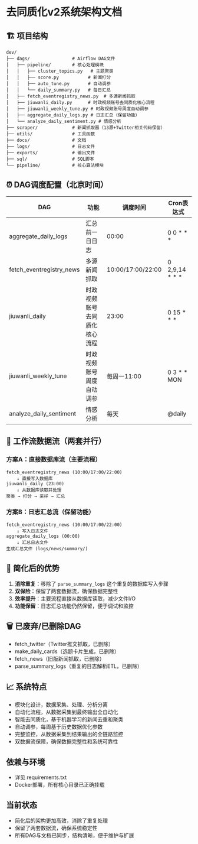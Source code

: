 # 去同质化v2系统架构文档

## 🏗️ 项目结构

```
dev/
├── dags/                # Airflow DAG文件
│   ├── pipeline/        # 核心处理模块
│   │   ├── cluster_topics.py   # 主题聚类
│   │   ├── score.py           # 新闻打分
│   │   ├── auto_tune.py       # 自动调参
│   │   └── daily_summary.py   # 每日汇总
│   ├── fetch_eventregistry_news.py  # 多源新闻抓取
│   ├── jiuwanli_daily.py      # 时政视频账号去同质化核心流程
│   ├── jiuwanli_weekly_tune.py # 时政视频账号周度自动调参
│   ├── aggregate_daily_logs.py # 日志汇总（保留功能）
│   └── analyze_daily_sentiment.py # 情感分析
├── scraper/             # 新闻抓取器（13源+Twitter相关代码保留）
├── utils/               # 工具函数
├── docs/                # 文档
├── logs/                # 日志文件
├── exports/             # 输出文件
├── sql/                 # SQL脚本
└── pipeline/            # 核心算法模块
```

## ⏰ DAG调度配置（北京时间）

| DAG | 功能 | 调度时间 | Cron表达式 |
|-----|------|----------|------------|
| aggregate_daily_logs | 汇总前一日日志 | 00:00 | 0 0 * * * |
| fetch_eventregistry_news | 多源新闻抓取 | 10:00/17:00/22:00 | 0 2,9,14 * * * |
| jiuwanli_daily | 时政视频账号去同质化核心流程 | 23:00 | 0 15 * * * |
| jiuwanli_weekly_tune | 时政视频账号周度自动调参 | 每周一11:00 | 0 3 * * MON |
| analyze_daily_sentiment | 情感分析 | 每天 | @daily |

## 🔄 工作流数据流（两套并行）

### 方案A：直接数据库流（主要流程）
```
fetch_eventregistry_news (10:00/17:00/22:00)
    ↓ 直接写入数据库
jiuwanli_daily (23:00)
    ↓ 从数据库读取并处理
聚类 → 打分 → 采样 → 汇总
```

### 方案B：日志汇总流（保留功能）
```
fetch_eventregistry_news (10:00/17:00/22:00)
    ↓ 写入日志文件
aggregate_daily_logs (00:00)
    ↓ 汇总日志文件
生成汇总文件 (logs/news/summary/)
```

## 🎯 简化后的优势

1. **消除重复**：移除了 `parse_summary_logs` 这个重复的数据库写入步骤
2. **双保险**：保留了两套数据流，确保数据完整性
3. **效率提升**：主要流程直接从数据库读取，减少文件I/O
4. **功能保留**：日志汇总功能仍然保留，便于调试和监控

## 🗑️ 已废弃/已删除DAG
- fetch_twitter（Twitter推文抓取，已删除）
- make_daily_cards（选题卡片生成，已删除）
- fetch_news（旧版新闻抓取，已删除）
- parse_summary_logs（重复的日志解析ETL，已删除）

## 📈 系统特点
- 模块化设计，数据采集、处理、分析分离
- 自动化流程，从数据采集到最终输出全自动化
- 智能去同质化，基于机器学习的新闻去重和聚类
- 自动调参，每周基于历史数据优化参数
- 完整监控，从数据采集到结果输出的全链路监控
- 双数据流保障，确保数据完整性和系统可靠性

## 依赖与环境
- 详见 requirements.txt
- Docker部署，所有核心目录已正确挂载

## 当前状态
- 简化后的架构更加高效，消除了重复处理
- 保留了两套数据流，确保系统稳定性
- 所有DAG与文档已同步，结构清晰，便于维护与扩展 
